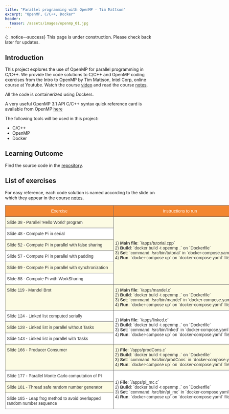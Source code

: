 ```yaml
---
title: "Parallel programming with OpenMP - Tim Mattson"
excerpt: "OpenMP, C/C++, Docker"
header:
  teaser: /assets/images/openmp_01.jpg
---
```


{: .notice--success}
This page is under construction. Please check back later for updates.

## Introduction

This project explores the use of OpenMP for parallel programming in C/C++. We provide the code solutions to C/C++ and OpenMP coding exercises from the Intro to OpenMP by Tim Mattson, Intel Corp, online course at Youtube. Watch the course [video](https://www.youtube.com/watch?v=nE-xN4Bf8XI&list=PLLX-Q6B8xqZ8n8bwjGdzBJ25X2utwnoEG) and read the course [notes](https://www.openmp.org/wp-content/uploads/Intro_To_OpenMP_Mattson.pdf). 

All the code is containerized using Dockers.

A very useful OpenMP 3.1 API C/C++ syntax quick reference card is available from OpenMP [here](./assets/OpenMP3.1-CCard.pdf)

The following tools will be used in this project:
+ C/C++
+ OpenMP
+ Docker

## Learning Outcome

Find the source code in the [repository](https://github.com/Adaickalavan/OpenMP-Tim-Mattson).

<!-- 
At the end of this project, we should be able to:
+ Build a WebRTC video and data broadcasting service in Go.
+ Build a signalling server in Go and automate the exchange of SDPs (Session Description Protocol) between the webpages and the server. 
+ Write and deploy Javascript in the browser to initiate WebRTC connections and to communicate with the signalling server.
+ Host the `Publish` and `Join` webpages on a Go server.
+ Remember the publisher and client so as to reconnect upon a loss of connection.
+ Perform dependency management using Go Module.  -->

<!-- ## Project Structure

The project structure is as follows:

```text
Go-WebRTC                    # Main folder
├── handler                      
│   └── respond.go           # Generate HTTP responses
├── static                       
│   └── js
│       └── connect.js       # Javascript to establish WebRTC connection
├── template                
│   ├── join.html            # Webpage template for client to join the broadcast 
│   └── publish.html         # Webpage template for publisher to broadcast
├── .env
├── docker-compose.yml       # Docker deployment
├── dockerfile               # To create Docker container
├── go.mod
├── go.sum
├── main.go                  # Main file
└── README.md                                 
``` -->

<!-- ## Instructions
1. Download the code using `git clone https://github.com/Adaickalavan/Go-WebRTC.git`
1. To run locally:
    + Ensure `GO111MODULE=on` in your terminal.
    + Run `go install` in the project folder.
    + Then run the executable, i.e., `Go-WebRTC`.
1. To run the code in Docker, do the following:
    + Run `docker build -t gowebrtc .` in the project folder.
    + Then run `docker-compose up`.
1. Go to `localhost:8088/publish` web page which will start capturing video using your webcam. This video, along with some accompanying data, will be broadcast to multiple clients.
1. Then open another tab in your browser, and go to `localhost:8088/join` to see the broadcasted video and data. Multiple clients can view the broadcast by joining the same weblink. 
1. The video and data connection will dynamically resume if the publisher or client disconnects and rejoins later. -->

<!-- ## System Design
Certain key aspects of the system is further explored in the following sections.

### Go Server - main.go
1. A Go server named `sdpServer` acts as the signalling server for WebRTC, as well as hosting both the `Publish` and`Join` webpages.  
    ```go
    mux.HandleFunc("/sdp", handlerSDP(s))
    mux.HandleFunc("/join", handlerJoin)
    mux.HandleFunc("/publish", handlerPublish)
    mux.Handle("/static/", http.StripPrefix("/static/", http.FileServer(http.Dir("./static/"))))
    ```
1. The `handlerSDP()` function returns a handler which
    + receives a video track from the publisher 
    + adds a video track and data track to each connected client
1. To mimic data streaming, date-time information and random bounding boxes are generated in the server which is then transmitted to the client using the data channel.      

### WebRTC API - main.go
1. The peer connection function `pc.OnTrack()` has been written in a manner  which allows either publisher or client to first connect to the SDP server. 
    + Hence, clients may connect to the server even before a publisher is available.   
    + This feature also enables the video & data reception on client side to resume automatically when a publisher reconnects after a momentary loss of connection. 
1. The peer connection function `pc.OnDataChannel()` generates date-time information and random bounding boxes, which are sent to the client via the data channel. 

### Javascript - connect.js
1. The `connect.js` file 
    + starts WebRTC media and data connection for both publisher and client
    + communicates with the signalling server by triggering `async function sendToServer()` function.
1. A canvas is used to superimpose the data from WebRTC data channel onto the video being displayed to the end-client. The relevant functions are  
    + `function readyToPlayVideo(event)`
    + `function draw(top, left, vidH, vidW)`
    + `function drawRectangle(ctx, x, y, w, h)`
    + `function drawText(ctx, text)`

### Docker - dockerfile 
1. The code uses the latest Go Module for dependency management.
1. Hence, the following lines are included in the `dockerfile` to enable Go Module and to automatically download the dependencies inside the Docker image.
    ```dockerfile
    # Enable GO111MODULE
    ENV GO111MODULE=on

    # Automatically install Go dependencies
    COPY ./go.mod ./go.sum ./
    RUN go mod download
    ```     -->

## List of exercises

<!-- In order to run the solutions for the exercise, the following steps -->

For easy reference, each code solution is named according to the slide on which they appear in the course [notes](https://www.openmp.org/wp-content/uploads/Intro_To_OpenMP_Mattson.pdf).


<style type="text/css">
.tg  {border-collapse:collapse;border-spacing:0;border-color:#aaa;}
.tg td{font-family:Arial, sans-serif;font-size:14px;padding:10px 5px;border-style:solid;border-width:1px;overflow:hidden;word-break:normal;border-color:#aaa;color:#333;background-color:#fff;}
.tg th{font-family:Arial, sans-serif;font-size:14px;font-weight:normal;padding:10px 5px;border-style:solid;border-width:1px;overflow:hidden;word-break:normal;border-color:#aaa;color:#fff;background-color:#f38630;}
.tg .tg-5rba{background-color:#FCFBE3;border-color:#656565;text-align:left;vertical-align:top}
.tg .tg-di1h{border-color:#656565;text-align:center;vertical-align:middle}
.tg .tg-oxga{background-color:#FCFBE3;border-color:#656565;text-align:left;vertical-align:middle}
.tg .tg-9ikn{border-color:#656565;text-align:left;vertical-align:middle}
.tg .tg-2bev{border-color:#656565;text-align:left;vertical-align:top}
</style>
<table class="tg" style="undefined;table-layout: fixed; width: 790px">
<colgroup>
<col style="width: 354px">
<col style="width: 436px">
</colgroup>
  <tr>
    <th class="tg-di1h">Exercise</th>
    <th class="tg-di1h">Instructions to run</th>
  </tr>
  <tr>
    <td class="tg-oxga">Slide 38 - Parallel 'Hello World' program</td>
    <td class="tg-oxga" rowspan="6">1) <span style="font-weight:bold">Main file</span>: `/apps/tutorial.cpp`<br>2) <span style="font-weight:bold">Build</span>: `docker build -t openmp .` on `Dockerfile`<br>3) <span style="font-weight:bold">Set</span>: `command: /src/bin/tutorial` in `docker-compose.yaml` file <br>4) <span style="font-weight:bold">Run</span>: `docker-compose up` on `docker-compose.yaml` file</td>
  </tr>
  <tr>
    <td class="tg-9ikn">Slide 48 - Compute Pi in serial</td>
  </tr>
  <tr>
    <td class="tg-5rba">Slide 52 - Compute Pi in parallel with false sharing</td>
  </tr>
  <tr>
    <td class="tg-2bev">Slide 57 - Compute Pi in parallel with padding</td>
  </tr>
  <tr>
    <td class="tg-5rba">Slide 69 - Compute Pi in parallel with synchronization</td>
  </tr>
  <tr>
    <td class="tg-2bev">Slide 88 - Compute Pi with WorkSharing</td>
  </tr>
  <tr>
    <td class="tg-5rba">Slide 119 - Mandel Brot</td>
    <td class="tg-5rba">1) <span style="font-weight:bold">Main file</span>: `/apps/mandel.c`<br>2) <span style="font-weight:bold">Build</span>: `docker build -t openmp .` on `Dockerfile`<br>3) <span style="font-weight:bold">Set</span>: `command: /src/bin/mandel` in `docker-compose.yaml` file<br>4) <span style="font-weight:bold">Run</span>: `docker-compose up` on `docker-compose.yaml` file<br></td>
  </tr>
  <tr>
    <td class="tg-2bev">Slide 124 - Linked list computed serially</td>
    <td class="tg-9ikn" rowspan="3">1) <span style="font-weight:bold">Main file</span>: `/apps/linked.c`<br>2) <span style="font-weight:bold">Build</span>: `docker build -t openmp .` on `Dockerfile`<br>3) <span style="font-weight:bold">Set</span>: `command: /src/bin/linked` in `docker-compose.yaml` file<br>4) <span style="font-weight:bold">Run</span>: `docker-compose up` on `docker-compose.yaml` file<br></td>
  </tr>
  <tr>
    <td class="tg-5rba">Slide 128 - Linked list in parallel without Tasks</td>
  </tr>
  <tr>
    <td class="tg-2bev">Slide 143 - Linked list in parallel with Tasks</td>
  </tr>
  <tr>
    <td class="tg-5rba">Slide 166 - Producer Consumer</td>
    <td class="tg-5rba">1) <span style="font-weight:bold">File</span>: `/apps/prodCons.c`<br>2) <span style="font-weight:bold">Build</span>: `docker build -t openmp .` on `Dockerfile`<br>3) <span style="font-weight:bold">Set</span>: `command: /src/bin/prodCons` in `docker-compose.yaml` file<br>4) <span style="font-weight:bold">Run</span>: `docker-compose up` on `docker-compose.yaml` file<br></td>
  </tr>
  <tr>
    <td class="tg-2bev">Slide 177 - Parallel Monte Carlo computation of PI</td>
    <td class="tg-9ikn" rowspan="3">1) <span style="font-weight:bold">File</span>: `/apps/pi_mc.c`<br>2) <span style="font-weight:bold">Build</span>: `docker build -t openmp .` on `Dockerfile`<br>3) <span style="font-weight:bold">Set</span>: `command: /src/bin/pi_mc` in `docker-compose.yaml` file<br>4) <span style="font-weight:bold">Run</span>: `docker-compose up` on `docker-compose.yaml` file<br></td>
  </tr>
  <tr>
    <td class="tg-5rba">Slide 181 - Thread safe random number generator</td>
  </tr>
  <tr>
    <td class="tg-2bev">Slide 185 - Leap frog method to avoid overlapped random number sequence</td>
  </tr>
</table>